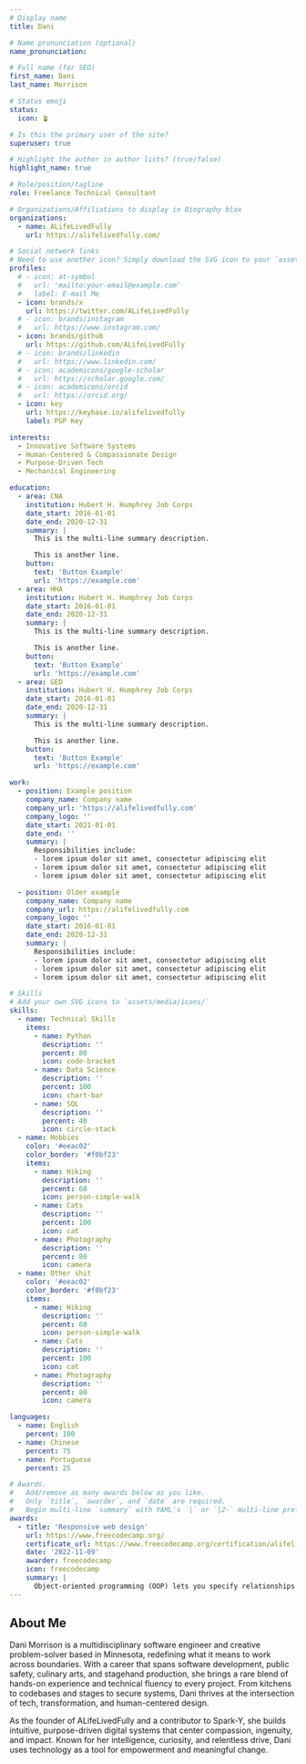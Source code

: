 ```yaml
---
# Display name
title: Dani

# Name pronunciation (optional)
name_pronunciation: 

# Full name (for SEO)
first_name: Dani
last_name: Morrison

# Status emoji
status:
  icon: 🪴

# Is this the primary user of the site?
superuser: true

# Highlight the author in author lists? (true/false)
highlight_name: true

# Role/position/tagline
role: Freelance Technical Consultant

# Organizations/Affiliations to display in Biography blox
organizations:
  - name: ALifeLivedFully
    url: https://alifelivedfully.com/

# Social network links
# Need to use another icon? Simply download the SVG icon to your `assets/media/icons/` folder.
profiles:
  # - icon: at-symbol
  #   url: 'mailto:your-email@example.com'
  #   label: E-mail Me
  - icon: brands/x
    url: https://twitter.com/ALifeLivedFully
  # - icon: brands/instagram
  #   url: https://www.instagram.com/
  - icon: brands/github
    url: https://github.com/ALifeLivedFully
  # - icon: brands/linkedin
  #   url: https://www.linkedin.com/
  # - icon: academicons/google-scholar
  #   url: https://scholar.google.com/
  # - icon: academicons/orcid
  #   url: https://orcid.org/
  - icon: key
    url: https://keybase.io/alifelivedfully
    label: PGP Key

interests:
  - Innovative Software Systems
  - Human-Centered & Compassionate Design
  - Purpose-Driven Tech
  - Mechanical Engineering

education:
  - area: CNA
    institution: Hubert H. Humphrey Job Corps
    date_start: 2016-01-01
    date_end: 2020-12-31
    summary: |
      This is the multi-line summary description.

      This is another line.
    button:
      text: 'Button Example'
      url: 'https://example.com'
  - area: HHA
    institution: Hubert H. Humphrey Job Corps
    date_start: 2016-01-01
    date_end: 2020-12-31
    summary: |
      This is the multi-line summary description.

      This is another line.
    button:
      text: 'Button Example'
      url: 'https://example.com'
  - area: GED
    institution: Hubert H. Humphrey Job Corps
    date_start: 2016-01-01
    date_end: 2020-12-31
    summary: |
      This is the multi-line summary description.

      This is another line.
    button:
      text: 'Button Example'
      url: 'https://example.com'

work:
  - position: Example position
    company_name: Company name
    company_url: 'https://alifelivedfully.com'
    company_logo: ''
    date_start: 2021-01-01
    date_end: ''
    summary: |
      Responsibilities include:
      - lorem ipsum dolor sit amet, consectetur adipiscing elit
      - lorem ipsum dolor sit amet, consectetur adipiscing elit
      - lorem ipsum dolor sit amet, consectetur adipiscing elit

  - position: Older example
    company_name: Company name
    company_url: https://alifelivedfully.com
    company_logo: ''
    date_start: 2016-01-01
    date_end: 2020-12-31
    summary: |
      Responsibilities include:
      - lorem ipsum dolor sit amet, consectetur adipiscing elit
      - lorem ipsum dolor sit amet, consectetur adipiscing elit
      - lorem ipsum dolor sit amet, consectetur adipiscing elit

# Skills
# Add your own SVG icons to `assets/media/icons/`
skills:
  - name: Technical Skills
    items:
      - name: Python
        description: ''
        percent: 80
        icon: code-bracket
      - name: Data Science
        description: ''
        percent: 100
        icon: chart-bar
      - name: SQL
        description: ''
        percent: 40
        icon: circle-stack
  - name: Hobbies
    color: '#eeac02'
    color_border: '#f0bf23'
    items:
      - name: Hiking
        description: ''
        percent: 60
        icon: person-simple-walk
      - name: Cats
        description: ''
        percent: 100
        icon: cat
      - name: Photography
        description: ''
        percent: 80
        icon: camera
  - name: Other shit
    color: '#eeac02'
    color_border: '#f0bf23'
    items:
      - name: Hiking
        description: ''
        percent: 60
        icon: person-simple-walk
      - name: Cats
        description: ''
        percent: 100
        icon: cat
      - name: Photography
        description: ''
        percent: 80
        icon: camera

languages:
  - name: English
    percent: 100
  - name: Chinese
    percent: 75
  - name: Portuguese
    percent: 25

# Awards.
#   Add/remove as many awards below as you like.
#   Only `title`, `awarder`, and `date` are required.
#   Begin multi-line `summary` with YAML's `|` or `|2-` multi-line prefix and indent 2 spaces below.
awards:
  - title: 'Responsive web design'
    url: https://www.freecodecamp.org/
    certificate_url: https://www.freecodecamp.org/certification/alifelivedfully/responsive-web-design
    date: '2022-11-09'
    awarder: freecodecamp
    icon: freecodecamp
    summary: |
      Object-oriented programming (OOP) lets you specify relationships between functions and the objects that they can act on, helping you manage complexity in your code. This is an intermediate level course, providing an introduction to OOP, using the S3 and R6 systems. S3 is a great day-to-day R programming tool that simplifies some of the functions that you write. R6 is especially useful for industry-specific analyses, working with web APIs, and building GUIs.
---
```


## About Me

Dani Morrison is a multidisciplinary software engineer and creative problem-solver based in Minnesota, redefining what it means to work across boundaries. With a career that spans software development, public safety, culinary arts, and stagehand production, she brings a rare blend of hands-on experience and technical fluency to every project. From kitchens to codebases and stages to secure systems, Dani thrives at the intersection of tech, transformation, and human-centered design.

As the founder of ALifeLivedFully and a contributor to Spark-Y, she builds intuitive, purpose-driven digital systems that center compassion, ingenuity, and impact. Known for her intelligence, curiosity, and relentless drive, Dani uses technology as a tool for empowerment and meaningful change.